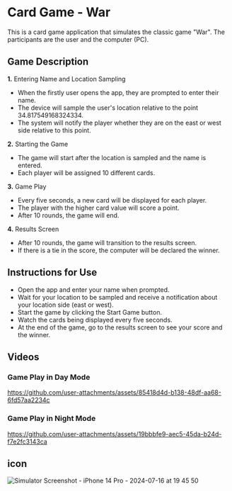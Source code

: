 # Card Game - War

This is a card game application that simulates the classic game "War". The participants are the user and the computer (PC).

## Game Description

**1.** Entering Name and Location Sampling

- When the firstly user opens the app, they are prompted to enter their name.
- The device will sample the user's location relative to the point 34.817549168324334.
- The system will notify the player whether they are on the east or west side relative to this point.

**2.** Starting the Game

- The game will start after the location is sampled and the name is entered.
- Each player will be assigned 10 different cards.

**3.** Game Play

- Every five seconds, a new card will be displayed for each player.
- The player with the higher card value will score a point.
- After 10 rounds, the game will end.
  
**4.** Results Screen

- After 10 rounds, the game will transition to the results screen.
- If there is a tie in the score, the computer will be declared the winner.

## Instructions for Use

- Open the app and enter your name when prompted.
- Wait for your location to be sampled and receive a notification about your location side (east or west).
- Start the game by clicking the Start Game button.
- Watch the cards being displayed every five seconds.
- At the end of the game, go to the results screen to see your score and the winner.

## Videos
### Game Play in Day Mode
https://github.com/user-attachments/assets/85418d4d-b138-48df-aa68-6fd57aa2234c

### Game Play in Night Mode
https://github.com/user-attachments/assets/19bbbfe9-aec5-45da-b24d-f7e2fc3143ca

## icon
 ![Simulator Screenshot - iPhone 14 Pro - 2024-07-16 at 19 45 50](https://github.com/user-attachments/assets/b20acd9b-0cc1-4f52-8bb1-cdf4ff8af57f)

